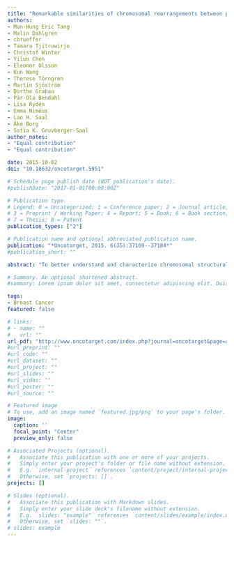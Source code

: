 ```yaml
---
title: "Remarkable similarities of chromosomal rearrangements between primary human breast cancers and matched distant metastases as revealed by whole-genome sequencing"
authors:
- Man-Hung Eric Tang
- Malin Dahlgren
- cbrueffer
- Tamara Tjitrowirjo
- Christof Winter
- Yilun Chen
- Eleonor Olsson
- Kun Wang
- Therese Törngren
- Martin Sjöström
- Dorthe Grabau
- Pär-Ola Bendahl
- Lisa Rydén
- Emma Niméus
- Lao H. Saal
- Åke Borg
- Sofia K. Gruvberger-Saal
author_notes:
- "Equal contribution"
- "Equal contribution"

date: 2015-10-02
doi: "10.18632/oncotarget.5951"

# Schedule page publish date (NOT publication's date).
#publishDate: "2017-01-01T00:00:00Z"

# Publication type.
# Legend: 0 = Uncategorized; 1 = Conference paper; 2 = Journal article;
# 3 = Preprint / Working Paper; 4 = Report; 5 = Book; 6 = Book section;
# 7 = Thesis; 8 = Patent
publication_types: ["2"]

# Publication name and optional abbreviated publication name.
publication: "*Oncotarget, 2015. 6(35):37169--37184*"
#publication_short: ""

abstract: "To better understand and characterize chromosomal structural variation during breast cancer progression, we enumerated chromosomal rearrangements for 11 patients by performing low-coverage whole-genome sequencing of 11 primary breast tumors and their 13 matched distant metastases. The tumor genomes harbored a median of 85 (range 18-404) rearrangements per tumor, with a median of 82 (26-310) in primaries compared to 87 (18-404) in distant metastases. Concordance between paired tumors from the same patient was high with a median of 89% of rearrangements shared (range 61-100%), whereas little overlap was found when comparing all possible pairings of tumors from different patients (median 3%). The tumors exhibited diverse genomic patterns of rearrangements: some carried events distributed throughout the genome while others had events mostly within densely clustered chromothripsis-like foci at a few chromosomal locations. Irrespectively, the patterns were highly conserved between the primary tumor and metastases from the same patient. Rearrangements occurred more frequently in genic areas than expected by chance and among the genes affected there was significant enrichment for cancer-associated genes including disruption of *TP53*, *RB1*, *PTEN*, and *ESR1*, likely contributing to tumor development. Our findings are most consistent with chromosomal rearrangements being early events in breast cancer progression that remain stable during the development from primary tumor to distant metastasis."

# Summary. An optional shortened abstract.
#summary: Lorem ipsum dolor sit amet, consectetur adipiscing elit. Duis posuere tellus ac convallis placerat. Proin tincidunt magna sed ex sollicitudin condimentum.

tags:
- Breast Cancer
featured: false

# links:
# - name: ""
#   url: ""
url_pdf: "http://www.oncotarget.com/index.php?journal=oncotarget&page=article&op=download&path%5B%5D=5951&path%5B%5D=14288"
#url_preprint: ""
#url_code: ""
#url_dataset: ""
#url_project: ""
#url_slides: ""
#url_video: ""
#url_poster: ""
#url_source: ""

# Featured image
# To use, add an image named `featured.jpg/png` to your page's folder. 
image:
  caption: ''
  focal_point: "Center"
  preview_only: false

# Associated Projects (optional).
#   Associate this publication with one or more of your projects.
#   Simply enter your project's folder or file name without extension.
#   E.g. `internal-project` references `content/project/internal-project/index.md`.
#   Otherwise, set `projects: []`.
projects: []

# Slides (optional).
#   Associate this publication with Markdown slides.
#   Simply enter your slide deck's filename without extension.
#   E.g. `slides: "example"` references `content/slides/example/index.md`.
#   Otherwise, set `slides: ""`.
# slides: example
---
```


<html>
  <style>
    section {
        background: white;
        color: black;
        border-radius: 1em;
        padding: 1em;
        left: 50% }
    #inner {
        display: inline-block;
        display: flex;
        align-items: center;
        justify-content: center }
  </style>
  <section>
    <div id="inner">
      <script type='text/javascript' src='https://d1bxh8uas1mnw7.cloudfront.net/assets/embed.js'></script>
        <span style="float:left";
          class="__dimensions_badge_embed__"
          data-doi="10.18632/oncotarget.5951"
          data-hide-zero-citations="true"
          data-legend="always">
        </span>
      <script async src="https://badge.dimensions.ai/badge.js" charset="utf-8"></script>
        <div  style="float:right";
          data-link-target="_blank"
          data-badge-details="right"
          data-badge-type="medium-donut"
          data-doi="10.18632/oncotarget.5951"
          data-condensed="true"
          data-hide-no-mentions="true"
          class="altmetric-embed">
        </div>
    </div>
  </section>

